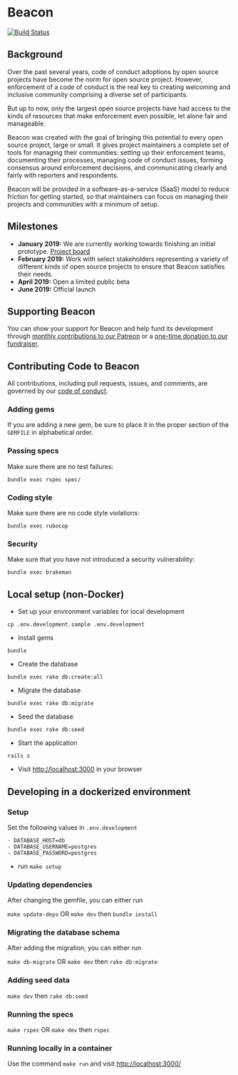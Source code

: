 # Beacon

[![Build Status](https://travis-ci.com/ContributorCovenant/beacon.svg?branch=release)](https://travis-ci.com/ContributorCovenant/beacon)

## Background

Over the past several years, code of conduct adoptions by open source projects have become the norm for open source project. However, enforcement of a code of conduct is the real key to creating welcoming and inclusive community comprising a diverse set of participants.

But up to now, only the largest open source projects have had access to the kinds of resources that make enforcement even possible, let alone fair and manageable.

Beacon was created with the goal of bringing this potential to every open source project, large or small. It gives project maintainers a complete set of tools for managing their communities: setting up their enforcement teams, documenting their processes, managing code of conduct issues, forming consensus around enforcement decisions, and communicating clearly and fairly with reporters and respondents.

Beacon will be provided in a software-as-a-service (SaaS) model to reduce friction for getting started, so that maintainers can focus on managing their projects and communities with a minimum of setup.

## Milestones

* **January 2019:** We are currently working towards finishing an initial prototype. [Project board](https://github.com/ContributorCovenant/beacon/projects/1)
* **February 2019:** Work with select stakeholders representing a variety of different kinds of open source projects to ensure that Beacon satisfies their needs.
* **April 2019:** Open a limited public beta
* **June 2019:** Official launch

## Supporting Beacon
You can show your support for Beacon and help fund its development through [monthly contributions to our Patreon](https://www.patreon.com/cocbeacon) or a [one-time donation to our fundraiser](https://www.gofundme.com/coc-beacon).

## Contributing Code to Beacon
All contributions, including pull requests, issues, and comments, are governed by our [code of conduct](https://github.com/ContributorCovenant/beacon/blob/release/CODE_OF_CONDUCT.md).

### Adding gems
If you are adding a new gem, be sure to place it in the proper section of the `GEMFILE` in alphabetical order.

### Passing specs
Make sure there are no test failures:

`bundle exec rspec spec/`

### Coding style
Make sure there are no code style violations:

`bundle exec rubocop`

### Security
Make sure that you have not introduced a security vulnerability:

`bundle exec brakeman`


## Local setup (non-Docker)

* Set up your environment variables for local development

`cp .env.development.sample .env.development`

* Install gems

`bundle`

* Create the database

`bundle exec rake db:create:all`

* Migrate the database

`bundle exec rake db:migrate`

* Seed the database

`bundle exec rake db:seed`

* Start the application

`rails s`

* Visit [http://localhost:3000](http://localhost:3000) in your browser

## Developing in a dockerized environment

### Setup

Set the following values in `.env.development`

    - DATABASE_HOST=db
    - DATABASE_USERNAME=postgres
    - DATABASE_PASSWORD=postgres

* run `make setup`

### Updating dependencies

After changing the gemfile, you can either run

`make update-deps` OR `make dev` then `bundle install`

### Migrating the database schema

After adding the migration, you can either run

`make db-migrate` OR `make dev` then `rake db:migrate`

### Adding seed data

`make dev` then `rake db:seed`

### Running the specs

`make rspec` OR `make dev` then `rspec`

### Running locally in a container

Use the command `make run` and visit [http://localhost:3000/](http://localhost:3000/)
